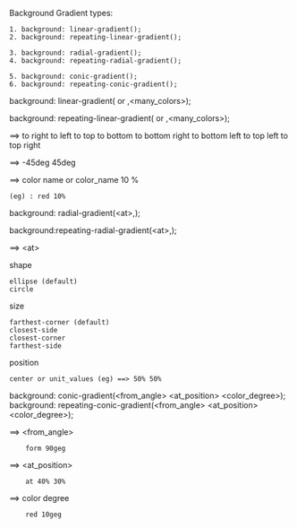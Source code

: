 Background Gradient types:

    1. background: linear-gradient();
    2. background: repeating-linear-gradient();

    3. background: radial-gradient();
    4. background: repeating-radial-gradient();

    5. background: conic-gradient();
    6. background: repeating-conic-gradient();

background: linear-gradient(<position> or <degree> ,<many_colors>);

background: repeating-linear-gradient(<position> or <degree> ,<many_colors>);

==> <position> 
        to right
        to left 
        to top
        to bottom
        to bottom right
        to bottom left
        to top left
        to top right

==> <degree>
        -45deg
        45deg  

==> <color>
    color name or color_name 10 %
    
    (eg) : red 10%



background: radial-gradient(<<shape><size>at<position>>,<color>); 

background:repeating-radial-gradient(<<shape><size>at<position>>,<color>);

==> <<shape><size>at<position>>

shape

    ellipse (default)
    circle

size

    farthest-corner (default)
    closest-side
    closest-corner
    farthest-side

position 

    center or unit_values (eg) ==> 50% 50%



background: conic-gradient(<from_angle> <at_position> <color_degree>);
background: repeating-conic-gradient(<from_angle> <at_position> <color_degree>);


==> <from_angle>
    
        form 90geg

==> <at_position>

        at 40% 30%

==> color degree

        red 10geg